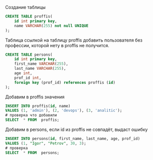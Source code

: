 Создание таблицы
```sql
CREATE TABLE proffis(
	id int primary key,
	name VARCHAR(255) not null UNIQUE 
);
```
Таблица ссылкой на таблицу proffis
добавить пользователя без профессии, которой нету в proffis не получится.
```sql
CREATE TABLE persons(
	id int primary key,
	first_name VARCHAR(255),
	last_name VARCHAR(255),
	age int,
	prof_id int,
	foreign key (prof_id) references proffis (id)
);
```
Добавим в proffis значения
```sql
INSERT INTO proffis(id, name)
VALUES (1, 'admin'), (2, 'devops'), (3, 'analitic');
# проверка что добавили
SELECT  * FROM  proffis;
```
Добавим в persons, если id из proffis не совпадёт, выдаст ошибку
```sql
INSERT INTO persons(id, first_name, last_name, age, prof_id)
VALUES (1, "Igor", "Petrov", 30, 3);
# проверка
SELECT  * FROM  persons;
```
